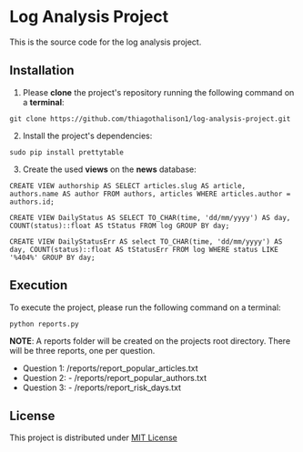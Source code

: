 # Log Analysis Project
This is the source code for the log analysis project.

## Installation
1) Please **clone** the project's repository running the following command on a **terminal**:
```
git clone https://github.com/thiagothalison1/log-analysis-project.git
```
2) Install the project's dependencies:
```
sudo pip install prettytable
```
3) Create the used **views** on the **news** database:
```
CREATE VIEW authorship AS SELECT articles.slug AS article, authors.name AS author FROM authors, articles WHERE articles.author = authors.id;
```
```
CREATE VIEW DailyStatus AS SELECT TO_CHAR(time, 'dd/mm/yyyy') AS day, COUNT(status)::float AS tStatus FROM log GROUP BY day;
```
```
CREATE VIEW DailyStatusErr AS select TO_CHAR(time, 'dd/mm/yyyy') AS day, COUNT(status)::float AS tStatusErr FROM log WHERE status LIKE '%404%' GROUP BY day;
```

## Execution
To execute the project, please run the following command on a terminal:
```
python reports.py
```
**NOTE**: A reports folder will be created on the projects root directory. There will be three reports, one per question.
* Question 1: <log-analysis-project>/reports/report_popular_articles.txt
* Question 2: - <log-analysis-project>/reports/report_popular_authors.txt
* Question 3: - <log-analysis-project>/reports/report_risk_days.txt

## License
This project is distributed under [MIT License](https://opensource.org/licenses/MIT)
